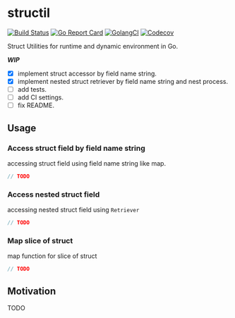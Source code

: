 # structil

[![Build Status](https://travis-ci.org/goldeneggg/structil.svg?branch=master)](https://travis-ci.org/goldeneggg/structil)
[![Go Report Card](https://goreportcard.com/badge/github.com/goldeneggg/structil)](https://goreportcard.com/report/github.com/goldeneggg/structil)
[![GolangCI](https://golangci.com/badges/github.com/goldeneggg/gat.svg)](https://golangci.com/r/github.com/goldeneggg/structil)
[![Codecov](https://codecov.io/github/goldeneggg/structil/coverage.svg?branch=master)](https://codecov.io/github/goldeneggg/structil?branch=master)

Struct Utilities for runtime and dynamic environment in Go.

___WIP___

- [x] implement struct accessor by field name string.
- [x] implement nested struct retriever by field name string and nest process.
- [ ] add tests.
- [ ] add CI settings.
- [ ] fix README.

## Usage

### Access struct field by field name string
accessing struct field using field name string like map.

```go
// TODO


```

### Access nested struct field
accessing nested struct field using `Retriever`

```go
// TODO


```

### Map slice of struct
map function for slice of struct

```go
// TODO


```

## Motivation
TODO
